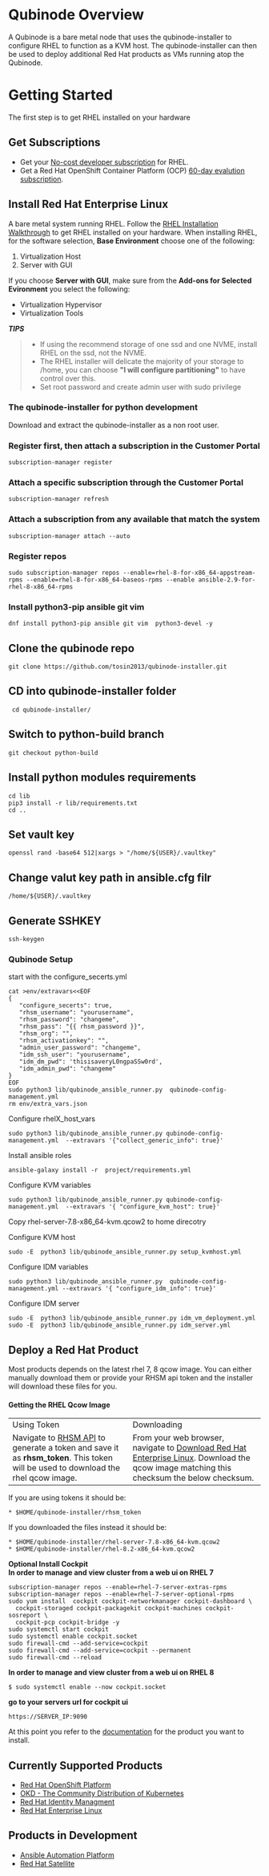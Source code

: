 #  Qubinode Overview

A Qubinode is a bare metal node that uses the qubinode-installer to configure RHEL to function as a KVM host. The qubinode-installer can then be used to deploy additional Red Hat products as VMs running atop the Qubinode. 

# Getting Started

The first step is to get RHEL installed on your hardware

## Get Subscriptions

-  Get your [No-cost developer subscription](https://developers.redhat.com/articles/faqs-no-cost-red-hat-enterprise-linux/) for RHEL.
-  Get a Red Hat OpenShift Container Platform (OCP) [60-day evalution subscription](https://www.redhat.com/en/technologies/cloud-computing/openshift/try-it?intcmp=701f2000000RQykAAG&extIdCarryOver=true&sc_cid=701f2000001OH74AAG).

## Install Red Hat Enterprise Linux
A bare metal system running RHEL. Follow the [RHEL Installation Walkthrough](https://developers.redhat.com/products/rhel/hello-world#fndtn-rhel) to get RHEL installed on your hardware. When installing RHEL, for the software selection, **Base Environment** choose one of the following:

1. Virtualization Host
2. Server with GUI

If you choose **Server with GUI**, make sure from the **Add-ons for Selected Evironment** you select the following:

- Virtualization Hypervisor 
- Virtualization Tools

**_TIPS_**
> * If using the recommend storage of one ssd and one NVME, install RHEL on the ssd, not the NVME. 
>  * The RHEL installer will delicate the majority of your storage to /home,  you can choose **"I will configure partitioning"** to have control over this.
>  * Set root password and create admin user with sudo privilege

### The qubinode-installer for python development

Download and extract the qubinode-installer as a non root user.

### Register first, then attach a subscription in the Customer Portal
```
subscription-manager register
```
### Attach a specific subscription through the Customer Portal
```
subscription-manager refresh
```
  
### Attach a subscription from any available that match the system
```
subscription-manager attach --auto
```

### Register repos
```
sudo subscription-manager repos --enable=rhel-8-for-x86_64-appstream-rpms --enable=rhel-8-for-x86_64-baseos-rpms --enable ansible-2.9-for-rhel-8-x86_64-rpms
```

### Install python3-pip ansible git vim 
 ```
dnf install python3-pip ansible git vim  python3-devel -y 
```

## Clone the qubinode repo 
```
git clone https://github.com/tosin2013/qubinode-installer.git

```

## CD into qubinode-installer folder
```
 cd qubinode-installer/
```

## Switch to python-build branch
```
git checkout python-build
```

## Install python modules requirements
```
cd lib 
pip3 install -r lib/requirements.txt 
cd ..
```
## Set vault key 
```
openssl rand -base64 512|xargs > "/home/${USER}/.vaultkey"
```
## Change valut key path in ansible.cfg filr 
```
/home/${USER}/.vaultkey
```

## Generate SSHKEY
```
ssh-keygen
```

### Qubinode Setup

start with the configure_secerts.yml 
```
cat >env/extravars<<EOF
{
   "configure_secerts": true,
   "rhsm_username": "yourusername",
   "rhsm_password": "changeme",
   "rhsm_pass": "{{ rhsm_password }}",
   "rhsm_org": "",
   "rhsm_activationkey": "",
   "admin_user_password": "changeme",
   "idm_ssh_user": "yourusername",
   "idm_dm_pwd": 'thisisaveryL0ngpaSSw0rd',
   "idm_admin_pwd": "changeme"
}
EOF
sudo python3 lib/qubinode_ansible_runner.py  qubinode-config-management.yml
rm env/extra_vars.json
```

Configure rhelX_host_vars
```
sudo python3 lib/qubinode_ansible_runner.py qubinode-config-management.yml  --extravars '{"collect_generic_info": true}'
```

Install ansible roles 
```
ansible-galaxy install -r  project/requirements.yml
```

Configure KVM variables
```
sudo python3 lib/qubinode_ansible_runner.py qubinode-config-management.yml  --extravars '{ "configure_kvm_host": true}'
```
Copy rhel-server-7.8-x86_64-kvm.qcow2 to home direcotry 

Configure KVM host 
```
sudo -E  python3 lib/qubinode_ansible_runner.py setup_kvmhost.yml
```

Configure IDM  variables
```
sudo python3 lib/qubinode_ansible_runner.py  qubinode-config-management.yml --extravars '{ "configure_idm_info": true}'
```


Configure IDM server 
```
sudo -E  python3 lib/qubinode_ansible_runner.py idm_vm_deployment.yml
sudo -E  python3 lib/qubinode_ansible_runner.py idm_server.yml
```

## Deploy a Red Hat Product

Most products depends on the latest rhel 7, 8 qcow image. You can either manually download them or provide your RHSM api token and the installer will download these files for you.

#### Getting the RHEL Qcow Image
<table>
  <tr>
   <td>Using Token
   </td>
   <td>Downloading
   </td>
  </tr>
  <tr>
   <td>Navigate to <a href="https://access.redhat.com/management/api">RHSM API</a> to generate a token and save it as <strong>rhsm_token</strong>. This token will be used to download the rhel qcow image. 
   </td>
   <td>From your web browser, navigate to <a href="https://access.redhat.com/downloads/content/69/ver=/rhel---7/7.8/x86_64/product-software">Download Red Hat Enterprise Linux</a>. Download the qcow image matching this checksum the below checksum.
   </td>
  </tr>
</table>

If you are using tokens it should be:
```
* $HOME/qubinode-installer/rhsm_token
```

If you downloaded the files instead it should be:
```
* $HOME/qubinode-installer/rhel-server-7.8-x86_64-kvm.qcow2
* $HOME/qubinode-installer/rhel-8.2-x86_64-kvm.qcow2
```

**Optional Install Cockpit**  
**In order to manage and view cluster from a web ui on RHEL 7**  
```
subscription-manager repos --enable=rhel-7-server-extras-rpms
subscription-manager repos --enable=rhel-7-server-optional-rpms
sudo yum install  cockpit cockpit-networkmanager cockpit-dashboard \
  cockpit-storaged cockpit-packagekit cockpit-machines cockpit-sosreport \
  cockpit-pcp cockpit-bridge -y
sudo systemctl start cockpit
sudo systemctl enable cockpit.socket
sudo firewall-cmd --add-service=cockpit
sudo firewall-cmd --add-service=cockpit --permanent
sudo firewall-cmd --reload
```
**In order to manage and view cluster from a web ui on RHEL 8** 
```
$ sudo systemctl enable --now cockpit.socket
```

**go to your servers url for cockpit ui**
```
https://SERVER_IP:9090
```


At this point you refer to the [documentation](#Currently-Supported-Products) for the product you want to install.

## Currently Supported Products
* [Red Hat OpenShift Platform](qubinode/openshift4_installation_steps.md)
* [OKD - The Community Distribution of Kubernetes](qubinode/okd4_installation_steps.md)
* [Red Hat Identity Managment](qubinode/idm.md)
* [Red Hat Enterprise Linux](qubinode/rhel_vms.md)

## Products in Development
* [Ansible Automation Platform](qubinode/ansible_platform.md)
* [Red Hat Satellite](qubinode/qubinode_satellite_install.md)